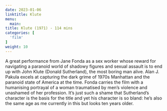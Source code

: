 ```yaml
---
date: 2023-01-06
linktitle: Klute
menu:
  main:
title: Klute (1971) - 114 mins
categories: [
  'film'
]
weight: 10
---
```


A great performance from Jane Fonda as a sex worker whose reward for navigating a paranoid world of shadowy figures and sexual assault is to end up with John Klute (Donald Sutherland), the most boring man alive. Alan J. Pakula excels at capturing the dark grime of 1970s Manhattan and the paranoid state of America at the time. Fonda carries the film with a humanising portrayal of a woman traumatised by men’s violence and unashamed of her profession. It’s just such a shame that Sutherland’s character is the basis for the title and yet his character is so bland: he’s also the same age as me currently in this but looks ten years older.